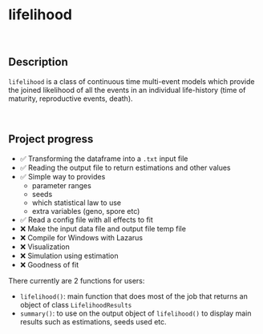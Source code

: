 # lifelihood

<br>

## Description

`lifelihood` is a class of continuous time multi-event models which provide the joined likelihood of all the events in an individual life-history (time of maturity, reproductive events, death).

<br>

## Project progress

- ✅ Transforming the dataframe into a `.txt` input file
- ✅ Reading the output file to return estimations and other values
- ✅ Simple way to provides
   - parameter ranges
   - seeds
   - which statistical law to use
   - extra variables (geno, spore etc)
- ✅ Read a config file with all effects to fit
- ❌ Make the input data file and output file temp file
- ❌ Compile for Windows with Lazarus
- ❌ Visualization
- ❌ Simulation using estimation
- ❌ Goodness of fit

There currently are 2 functions for users:
- `lifelihood()`: main function that does most of the job that returns an object of class `LifelihoodResults`
- `summary()`: to use on the output object of `lifelihood()` to display main results such as estimations, seeds used etc.

<br>
